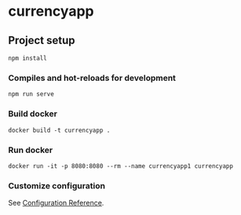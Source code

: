 # currencyapp

## Project setup
```
npm install
```

### Compiles and hot-reloads for development
```
npm run serve
```

### Build docker
```
docker build -t currencyapp .
```

### Run docker
```
docker run -it -p 8080:8080 --rm --name currencyapp1 currencyapp
```

### Customize configuration
See [Configuration Reference](https://cli.vuejs.org/config/).
